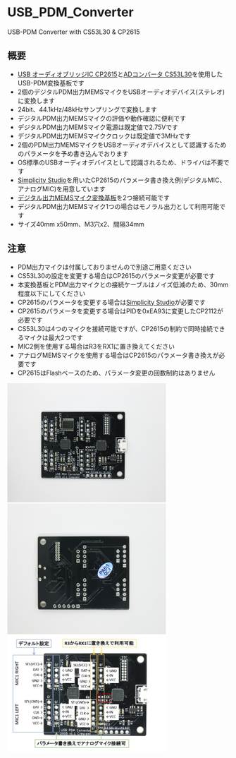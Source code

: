 # USB_PDM_Converter
USB-PDM Converter with CS53L30 &amp; CP2615


## 概要 
  * [USB オーディオブリッジIC CP2615][1]と[ADコンバータ CS53L30][2]を使用したUSB-PDM変換基板です  
  * 2個のデジタルPDM出力MEMSマイクをUSBオーディオデバイス(ステレオ)に変換します  
  * 24bit、44.1kHz/48kHzサンプリングで変換します  
  * デジタルPDM出力MEMSマイクの評価や動作確認に便利です  
  * デジタルPDM出力MEMSマイク電源は既定値で2.75Vです 
  * デジタルPDM出力MEMSマイククロックは既定値で3MHzです 
  * 2個のPDM出力MEMSマイクをUSBオーディオデバイスとして認識するためのパラメータを予め書き込んでおります  
  * OS標準のUSBオーディオデバイスとして認識されるため、ドライバは不要です  
  * [Simplicity Studio][3]を用いたCP2615のパラメータ書き換え例(デジタルMIC、アナログMIC)を用意しています  
  * [デジタル出力MEMSマイク変換基板][4]を2つ接続可能です  
  * デジタルPDM出力MEMSマイク1つの場合はモノラル出力として利用可能です  
  * サイズ40mm x50mm、M3穴x2、間隔34mm  

## 注意
  * PDM出力マイクは付属しておりませんので別途ご用意ください  
  * CS53L30の設定を変更する場合はCP2615のパラメータ変更が必要です  
  * 本変換基板とPDM出力マイクとの接続ケーブルはノイズ低減のため、30mm程度以下にしてください  
  * CP2615のパラメータを変更する場合は[Simplicity Studio][3]が必要です  
  * CP2615のパラメータを変更する場合はPIDを0xEA93に変更したCP2112が必要です  
  * CS53L30は4つのマイクを接続可能ですが、CP2615の制約で同時接続できるマイクは最大2つです  
  * MIC2側を使用する場合はR3をRX1に置き換えてください  
  * アナログMEMSマイクを使用する場合はCP2615のパラメータ書き換えが必要です  
  * CP2615はFlashベースのため、パラメータ変更の回数制約はありません  
    
  
  <img src="https://github.com/meerstern/USB_PDM_Converter/blob/master/img1.jpg" width="360"> 
  <img src="https://github.com/meerstern/USB_PDM_Converter/blob/master/img2.jpg" width="360"> 
  <img src="https://github.com/meerstern/USB_PDM_Converter/blob/master/img3.jpg" width="360"> 
  
[1]: https://jp.silabs.com/interface/usb-audio-bridges/device.cp2615
[2]: https://www.cirrus.com/products/cs53l30/
[3]: https://jp.silabs.com/products/development-tools/software/simplicity-studio
[4]: https://www.switch-science.com/catalog/3379/
